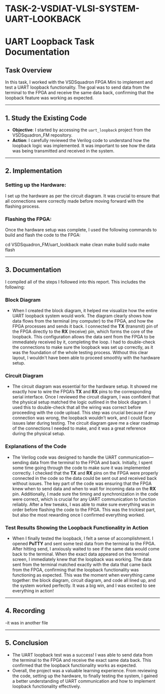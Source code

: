 # TASK-2-VSDIAT-VLSI-SYSTEM-UART-LOOKBACK

# UART Loopback Task Documentation

## Task Overview

In this task, I worked with the VSDSquadron FPGA Mini to implement and test a UART loopback functionality. The goal was to send data from the terminal to the FPGA and receive the same data back, confirming that the loopback feature was working as expected.

---

## 1. Study the Existing Code

- **Objective**: I started by accessing the `uart_loopback` project from the VSDSquadron_FM repository.
- **Action**: I carefully reviewed the Verilog code to understand how the loopback logic was implemented. It was important to see how the data was being transmitted and received in the system.

---


## 2. Implementation

### Setting up the Hardware:

I set up the hardware as per the circuit diagram. It was crucial to ensure that all connections were correctly made before moving forward with the flashing process.

### Flashing the FPGA:

Once the hardware setup was complete, I used the following commands to build and flash the code to the FPGA:


cd VSDSquadron_FM/uart_lookback
make clean
make build
sudo make flash


---

## 3. Documentation

I compiled all of the steps I followed into this report. This includes the following:

### Block Diagram

- When I created the block diagram, it helped me visualize how the entire UART loopback system would work. The diagram clearly shows how data flows from the terminal (my computer) to the FPGA, and how the FPGA processes and sends it back. I connected the **TX** (transmit) pin of the FPGA directly to the **RX** (receive) pin, which forms the core of the loopback. This configuration allows the data sent from the FPGA to be immediately received by it, completing the loop. I had to double-check the connections to make sure the loopback was set up correctly, as it was the foundation of the whole testing process. Without this clear layout, I wouldn't have been able to proceed smoothly with the hardware setup.



### Circuit Diagram

- The circuit diagram was essential for the hardware setup. It showed me exactly how to wire the FPGA’s **TX** and **RX** pins to the corresponding serial interface. Once I reviewed the circuit diagram, I was confident that the physical setup matched the logic outlined in the block diagram. I used this to double-check that all the wiring was correct before proceeding with the code upload. This step was crucial because if any connection was wrong, the loopback wouldn’t work, and I could face issues later during testing. The circuit diagram gave me a clear roadmap of the connections I needed to make, and it was a great reference during the physical setup.



### Explanations of the Code

- The Verilog code was designed to handle the UART communication—sending data from the terminal to the FPGA and back. Initially, I spent some time going through the code to make sure it was implemented correctly. I checked that the **TX** and **RX** pins on the FPGA were properly connected in the code so the data could be sent out and received back without issues. The key part of the code was ensuring that the FPGA knew when to send data and when to wait for incoming data on the **RX** pin. Additionally, I made sure the timing and synchronization in the code were correct, which is crucial for any UART communication to function reliably. After a few tweaks, I was able to make sure everything was in order before flashing the code to the FPGA. This was the trickiest part, but also the most rewarding once I confirmed everything worked.

### Test Results Showing the Loopback Functionality in Action

- When I finally tested the loopback, I felt a sense of accomplishment. I opened **PuTTY** and sent some test data from the terminal to the FPGA. After hitting send, I anxiously waited to see if the same data would come back to the terminal. When the exact data appeared on the terminal screen, I immediately knew that the loopback was working. The data sent from the terminal matched exactly with the data that came back from the FPGA, confirming that the loopback functionality was functioning as expected. This was the moment when everything came together: the block diagram, circuit diagram, and code all lined up, and the system worked perfectly. It was a big win, and I was excited to see everything in action!

---

## 4. Recording
-it was in another file


---

## 5. Conclusion

- The UART loopback test was a success! I was able to send data from the terminal to the FPGA and receive the exact same data back. This confirmed that the loopback functionality works as expected.
- Overall, the project was a valuable learning experience. From reviewing the code, setting up the hardware, to finally testing the system, I gained a better understanding of UART communication and how to implement loopback functionality effectively.


